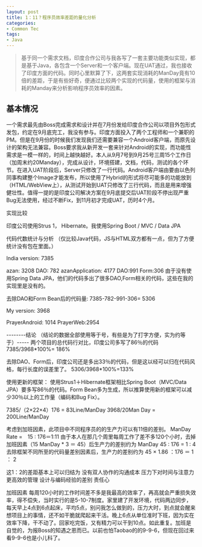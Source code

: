 ```yaml
---
layout: post
title: 1：11？程序员效率差距的量化分析
categories:
- Common Tec
tags:
- Java
---
```


> 基于同一个需求文档，印度合作公司与我各写了一套主要功能类似实现，都是基于Java，各包含一个Server和一个客户端。现在UAT通过，我也接收了印度方面的代码。同时心里默算了下，这两套实现消耗的ManDay竟有10倍的差距，于是有些好奇，便通过比较两个实现的代码量，使用的框架与消耗的Manday来分析影响程序员效率的因素。

## 基本情况
一个需求最先由Boss完成需求和设计并在7月份发给印度合作公司以项目外包形式发包，约定在9月底完工，我没有参与。印度方面投入了两个工程师和一个兼职的PM。但是在9月份的时候我们发现我们还需要兼容一个Android客户端，而原先设计的架构无法兼容。Boss要求我从新开发一套来针对Android的实现，而功能性需求是一模一样的，时间上越快越好。本人从9月7号到9月25号三周15个工作日（加周末约20Manday），完成从设计，环境搭建，文档，代码，测试的各个环节。在进入UAT阶段后，Server只修改了一行代码。Android客户端由要由以色列同事构建整个Image才能发布，所以使用了Hybrid的形式将尽可能多的功能放到（HTML/WebView上），从测试开始到UAT只修改了三行代码，而且是用来增强健壮性。值得一提的是印度公司解决方案在9月底提交后UAT阶段不停出现严重Bug无法使用，经过不断Fix，到11月初才完成UAT，历时4个月。

实现比较

印度公司使用Strus 1， Hibernate。我使用Spring Boot / MVC / Data JPA

代码代数统计与分析 （仅比较Java代码，JS与HTML双方都有一点，但为了方便统计没有包在里面。）

India version: 7385

azan: 3208
     DAO: 782
azanApplication: 4177 
     DAO:991
     Form:306
由于没有使用Spring Data JPA，他们的代码多出了很多DAO,Form相关的代码，这些在我的实现里是没有的。

去除DAO和Form Bean后的代码量: 7385-782-991-306= 5306


My version: 3968

PrayerAndroid: 1014
PrayerWeb:2954


--------结论 （结论的数据全部使用等于号，有些是为了打字方便，实为约等于）-----
两个项目的总代码行对比，印度公司多写了86％的代码
7385/3968*100%= 186%

去除DAO、Form后，印度公司还是多出33％的代码，但是这以经可以归在代码风格，每行长度的误差里了。
5306/3968*100%=133%

使用更新的框架：
使用Strus1＋Hibernate框架相比Spring Boot（MVC/Data JPA）要多写86％的代码。Form Bean多为生成，所以推算使用新的框架可以减少30％以上的工作量（编码和Bug Fix）。

7385/（2×22×4）176 = 83Line/ManDay
3968/20Man Day = 200Line/ManDay


考虑到加班因素，此项目中不同程序员的的生产力可以有11倍的差别。
ManDay Rate =　15 : 176＝1:11
由于本人在那几个周里每周工作了差不多120个小时，去掉加班因素（15 ManDay * 3 ＝ 45）后生产力的差别约为
ManDay 45 : 176 = 1 : 4
去除框架不同所至的代码量差别因素后，生产力的差别约为
45 × 1.86 ：176 ＝ 1 ： 2

这1：2的差距基本上可以归结为
没有双人协作的沟通成本
压力下对时间与注意力更高效的管理
设计与编码经验的差别
责任心

加班因素
每周120小时的工作时间差不多是我最高的效率了，再高就会严重损失效率，得不偿失，当时实行的是5-10-7制度。家里建了开发环境，代码两边同步，每天早上4点到6点起床，平均5点，别问我怎么做到的，压力大时，到点就会醒来想项目上的事情，还不如干脆就爬起来干活。晚上6点从单位准时下班，因为实在效率下降，干不动了。回家吃完饭，又有精力可以干到10点。如此重复。加班是自觉的，为报Boss的知遇之恩而已。以前也怕Taobao的的9-9-6，但现在回过来看9-9-6也是小儿科了。

